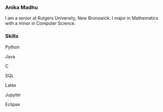 ### Anika Madhu

I am a senior at Rutgers University, New Brunswick. I major in Mathematics with a minor in Computer Science. 

### Skills
Python

Java

C

SQL

Latex

Jupyter

Eclipse

<!--
**anikamadhu/anikamadhu** is a ✨ _special_ ✨ repository because its `README.md` (this file) appears on your GitHub profile.

Here are some ideas to get you started:

- 🔭 I’m currently working on ...
- 🌱 I’m currently learning ...
- 👯 I’m looking to collaborate on ...
- 🤔 I’m looking for help with ...
- 💬 Ask me about ...
- 📫 How to reach me: ...
- 😄 Pronouns: ...
- ⚡ Fun fact: ...
-->
